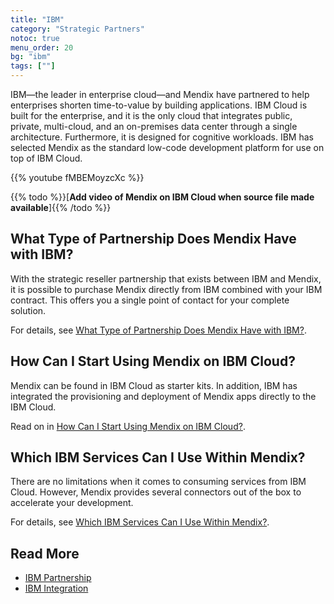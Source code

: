 ```yaml
---
title: "IBM"
category: "Strategic Partners"
notoc: true
menu_order: 20
bg: "ibm"
tags: [""]
---
```


IBM—the leader in enterprise cloud—and Mendix have partnered to help enterprises shorten time-to-value by building applications. IBM Cloud is built for the enterprise, and it is the only cloud that integrates public, private, multi-cloud, and an on-premises data center through a single architecture. Furthermore, it is designed for cognitive workloads. IBM has selected Mendix as the standard low-code development platform for use on top of IBM Cloud.

{{% youtube fMBEMoyzcXc %}}

{{% todo %}}[**Add video of Mendix on IBM Cloud when source file made available**]{{% /todo %}}

## What Type of Partnership Does Mendix Have with IBM?

With the strategic reseller partnership that exists between IBM and Mendix, it is possible to purchase Mendix directly from IBM combined with your IBM contract. This offers you a single point of contact for your complete solution.

For details, see [What Type of Partnership Does Mendix Have with IBM?](ibm-overview#ibm-partnership-type).

## How Can I Start Using Mendix on IBM Cloud?

Mendix can be found in IBM Cloud as starter kits. In addition, IBM has integrated the provisioning and deployment of Mendix apps directly to the IBM Cloud.

Read on in [How Can I Start Using Mendix on IBM Cloud?](ibm-integration#start-ibm).

## Which IBM Services Can I Use Within Mendix?

There are no limitations when it comes to consuming services from IBM Cloud. However, Mendix provides several connectors out of the box to accelerate your development.

For details, see [Which IBM Services Can I Use Within Mendix?](ibm-integration#ibm-services).

## Read More

* [IBM Partnership](ibm-overview)
* [IBM Integration](ibm-integration)

